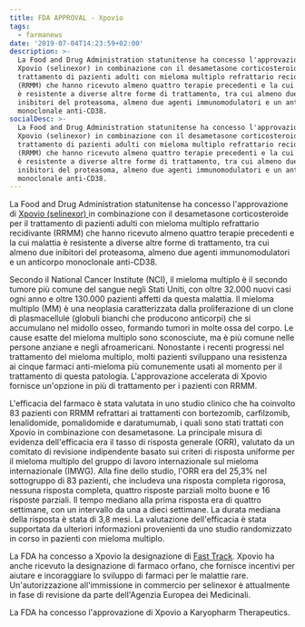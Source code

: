 ```yaml
---
title: FDA APPROVAL - Xpovio
tags:
  - farmanews
date: '2019-07-04T14:23:59+02:00'
description: >-
  La Food and Drug Administration statunitense ha concesso l'approvazione di
  Xpovio (selinexor) in combinazione con il desametasone corticosteroide per il
  trattamento di pazienti adulti con mieloma multiplo refrattario recidivante
  (RRMM) che hanno ricevuto almeno quattro terapie precedenti e la cui malattia
  è resistente a diverse altre forme di trattamento, tra cui almeno due
  inibitori del proteasoma, almeno due agenti immunomodulatori e un anticorpo
  monoclonale anti-CD38.
socialDesc: >-
  La Food and Drug Administration statunitense ha concesso l'approvazione di
  Xpovio (selinexor) in combinazione con il desametasone corticosteroide per il
  trattamento di pazienti adulti con mieloma multiplo refrattario recidivante
  (RRMM) che hanno ricevuto almeno quattro terapie precedenti e la cui malattia
  è resistente a diverse altre forme di trattamento, tra cui almeno due
  inibitori del proteasoma, almeno due agenti immunomodulatori e un anticorpo
  monoclonale anti-CD38.
---
```

La Food and Drug Administration statunitense ha concesso l'approvazione di [Xpovio (selinexor) ](https://www.fda.gov/news-events/press-announcements/fda-approves-new-treatment-refractory-multiple-myeloma)in combinazione con il desametasone corticosteroide per il trattamento di pazienti adulti con mieloma multiplo refrattario recidivante (RRMM) che hanno ricevuto almeno quattro terapie precedenti e la cui malattia è resistente a diverse altre forme di trattamento, tra cui almeno due inibitori del proteasoma, almeno due agenti immunomodulatori e un anticorpo monoclonale anti-CD38.

Secondo il National Cancer Institute (NCI), il mieloma multiplo è il secondo tumore più comune del sangue negli Stati Uniti, con oltre 32.000 nuovi casi ogni anno e oltre 130.000 pazienti affetti da questa malattia. Il mieloma multiplo (MM) è una neoplasia caratterizzata dalla proliferazione di un clone di plasmacellule (globuli bianchi che producono anticorpi) che si accumulano nel midollo osseo, formando tumori in molte ossa del corpo. Le cause esatte del mieloma multiplo sono sconosciute, ma è più comune nelle persone anziane e negli afroamericani. Nonostante i recenti progressi nel trattamento del mieloma multiplo, molti pazienti sviluppano una resistenza ai cinque farmaci anti-mieloma più comunemente usati al momento per il trattamento di questa patologia. L'approvazione accelerata di Xpovio fornisce un'opzione in più di trattamento per i pazienti con RRMM.

L'efficacia del farmaco è stata valutata in uno studio clinico che ha coinvolto 83 pazienti con RRMM refrattari ai trattamenti con bortezomib, carfilzomib, lenalidomide, pomalidomide e daratumumab, i quali sono stati trattati con Xpovio in combinazione con desametasone. La principale misura di evidenza dell'efficacia era il tasso di risposta generale (ORR), valutato da un comitato di revisione indipendente basato sui criteri di risposta uniforme per il mieloma multiplo del gruppo di lavoro internazionale sul mieloma internazionale (IMWG). Alla fine dello studio, l'ORR era del 25,3% nel sottogruppo di 83 pazienti, che includeva una risposta completa rigorosa, nessuna risposta completa, quattro risposte parziali molto buone e 16 risposte parziali. Il tempo mediano alla prima risposta era di quattro settimane, con un intervallo da una a dieci settimane. La durata mediana della risposta è stata di 3,8 mesi. La valutazione dell'efficacia è stata supportata da ulteriori informazioni provenienti da uno studio randomizzato in corso in pazienti con mieloma multiplo.

La FDA ha concesso a Xpovio la designazione di [Fast Track](https://www.farmaceuticayounger.science/blog/2019/05/fast-track/). Xpovio ha anche ricevuto la designazione di farmaco orfano, che fornisce incentivi per aiutare e incoraggiare lo sviluppo di farmaci per le malattie rare. Un'autorizzazione all'immissione in commercio per selinexor è attualmente in fase di revisione da parte dell'Agenzia Europea dei Medicinali.

La FDA ha concesso l'approvazione di Xpovio a Karyopharm Therapeutics.
